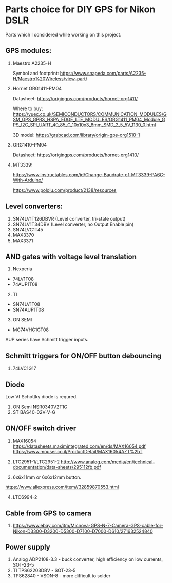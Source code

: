 # Parts choice for DIY GPS for Nikon DSLR
Parts which I considered while working on this project.

## GPS modules:

1. Maestro A2235-H

	Symbol and footprint: https://www.snapeda.com/parts/A2235-H/Maestro%20Wireless/view-part/

2. Hornet ORG1411-PM04

	Datasheet: https://origingps.com/products/hornet-org1411/

	Where to buy: https://vuec.co.uk/SEMICONDUCTORS/COMMUNICATION_MODULES/GSM_GPS_GPRS_HSPA_EDGE_LTE_MODULES/ORG1411_PM04_Module_GPS_I2C_SPI_UART_40_85_C_10x10x3_8mm_SMD_2_5_5V_1130_0.html

	3D model: https://grabcad.com/library/origin-gps-org1510-1

3. ORG1410-PM04

	Datasheet: https://origingps.com/products/hornet-org1410/

4. MT3339:

	https://www.instructables.com/id/Change-Baudrate-of-MT3339-PA6C-With-Arduino/

	https://www.pololu.com/product/2138/resources

## Level converters:

1. SN74LV1T126DBVR (Level converter, tri-state output)
2. SN74LV1T34DBV (Level converter, no Output Enable pin)
3. SN74LVC1T45
4. MAX3370
5. MAX3371

## AND gates with voltage level translation

1. Nexperia
* 74LV1T08
* 74AUP1T08

2. TI
* SN74LV1T08
* SN74AUP1T08

3. ON SEMI
* MC74VHC1GT08

AUP series have Schmitt trigger inputs.

## Schmitt triggers for ON/OFF button debouncing

1. 74LVC1G17

## Diode

Low Vf Schottky diode is requred.

1. ON Semi NSR0340V2T1G
2. ST BAS40-02V-V-G

## ON/OFF switch driver

1. MAX16054
https://datasheets.maximintegrated.com/en/ds/MAX16054.pdf
https://www.mouser.co.il/ProductDetail/MAX16054AZT%2bT

2. LTC2951-1/LTC2951-2
http://www.analog.com/media/en/technical-documentation/data-sheets/295112fb.pdf

3. 6x6x11mm or 6x6x12mm button.

https://www.aliexpress.com/item//32859870553.html

4. LTC6994-2

## Cable from GPS to camera

1. https://www.ebay.com/itm/Micnova-GPS-N-7-Camera-GPS-cable-for-Nikon-D3300-D3200-D5300-D7100-D7000-D610/271632524840

## Power supply

1. Analog ADP2108-3.3 - buck converter, high efficiency on low currents, SOT-23-5
2. TI TPS62203DBV - SOT-23-5
3. TPS62840 - VSON-8 - more difficult to solder
